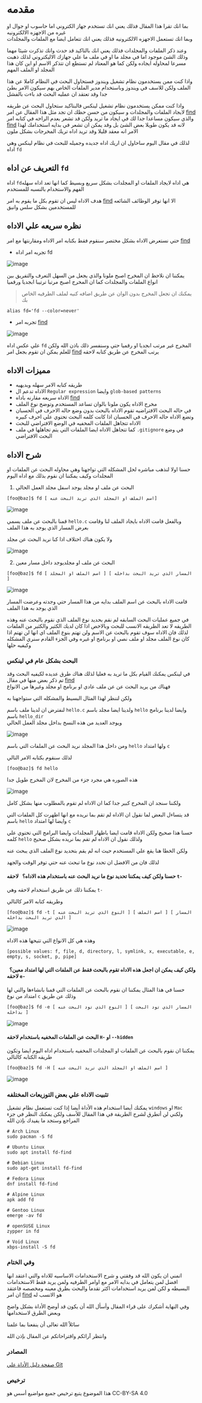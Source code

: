 # مقدمه
بما انك تقرا هذا المقال فذلك يعني انك تستخدم جهاز الكتروني اما حاسوب او جوال او غيره من الاجهزه الالكترونيه  
وبما انك تستعمل الاجهزه الالكترونيه فذلك يعني انك تتعامل ايضا مع الملفات والمجلدات 

وعند ذكر الملفات والمجلدات فذلك يعني انك بالتاكيد قد حدث وانك 
تذكرت شيئا مهما وذلك الشئ موجود اما في مجلد ما او في ملف ما علي جهازك الاليكتروني 
لذلك ذهبت مسرعا لمحاوله ايجاده ولكن كما هو المعتاد لم تستطع ان تتذكر الاسم او اين كان هذا المجلد او الملف المهم

واذا كنت ممن يستخدمون نظام تشغيل ويندوز فستحاول البحث في النظام كاملا عن هذا الملف ولكن للاسف في ويندوز وباستخدام مدير الملفات الخاص بهم سيكون الامر بطئ جدا وقد تعتقد ان عمليه البحث قد باءت بالفشل  

واذا كنت ممكن يستخدمون نظام تشغيل لينكس فالبتاكيد ستحاول البحث عن طريقه لايجاد الملفات والمجلدات و سيكون من حسن حظك ان تجد مثل هذا المقال عن امر [find](https://discourse.aosus.org/t/topic/2411) 
والذي سيكون مساعدا جدا لك في ايجاد ما تريد ولكن قد تشعر بعدم الراحه في كتابه امر [find](https://discourse.aosus.org/t/topic/2411) لانه قد يكون طويلا بعض الشئ بل وقد يمكن ان تشعر في بدايه استخدامك لهذا الامر انه معقد قليلا وقد تريد اداه تريك المخرجات بشكل ملون 

لذلك في مقال اليوم ساحاول ان اريك اداه جديده وجميله للبحث في نظام لينكس وهي اداه `` fd ``

## التعريف عن اداه ```fd```

اداه ```fd```هي اداه لايجاد الملفات او المجلدات بشكل سريع وبسيط كما انها تعد اداه  سهله الفهم والاستخدام بالنسبه للمستخدم

هدف الاداه ليس ان تقوم بكل ما يقوم به امر [find](https://discourse.aosus.org/t/topic/2411) الا انها توفر الوظائف الشائعه للمستخدمين بشكل سلس وانيق 

## نظره سريعه علي الاداه 
حتي نستعرض الاداه بشكل مختصر سنقوم فقط بكتابه امر الاداه ومقارنتها مع امر [find](https://discourse.aosus.org/t/topic/2411)

- تجربه امر اداه fd

![image](fd-1.png)

يمكننا ان نلاحظ ان المخرج اصبح ملونا والذي يجعل من السهل التعرف والتفريق بين انواع الملفات والمجلدات كما ان المخرج اصبح مرتبا ترتيبا ابجديا ورقميا

> يمكنك ان تجعل المخرج بدون الوان عن طريق اضافه كنيه لملف الطرفيه الخاص بك   
```shell
alias fd='fd --color=never'
```
- تجربه امر [find](https://discourse.aosus.org/t/topic/2411)

![image](find-1.png)

علي عكس اداه  ``fd`` المخرج غير مرتب ابجديا او رقميا حتي وسنفسر ذلك باذن الله ولكن للعلم يمكن ان تقوم بجعل امر [find](samir_link) يرتب المخرج عن طريق كتابه لاحقه 

## مميزات الاداه

- طريقه كتابه الامر سهله وبديهيه
- الاداه تدعم ال ```Regular expression``` وايضا ```glob-based patterns```
- الاداه سريعه مقارنه باداه [find](https://discourse.aosus.org/t/topic/2411) 
- مخرج الاداه يكون ملونا بالوان تساعد المستخدم وتوضح نوع الملف
- في حاله البحث الافتراضيه تقوم الاداه بالبحث بدون وضع حاله الاحرف في الحسبان وتضع الاداه حاله الاحرف في الحسبان اذا كانت كلمه البحث تحتوي علي احرف كبيره 
- الاداه تتجاهل الملفات المخفيه في الوضع الافتراضي للبحث
- كما تتجاهل الاداه ايضا الملفات التي يتم تجاهلها في ملف ```.gitignore``` في وضع البحث الافتراضي


## شرح الاداه

حسنا اولا لنذهب مباشره لحل المشكله التي تواجهنا وهي محاوله البحث عن الملفات او المجلدات وكيف يمكننا ان نقوم بذلك مع اداه اليوم 

1. البحث عن ملف او مجلد يوجد اسفل مجلد العمل الحالي
```shell
[foo@baz]$ fd [ اسم الملف او المجلد الذي تريد البحث عنه]
```

![image](fd-2.png)


قمنا بالبحث عن ملف يسمي ```hello.c``` وبالفعل قامت الاداه بايجاد الملف لنا وقامت بعرض المسار الذي يوجد به هذا الملف 
 
ولا يكون هناك اختلاف اذا كنا نريد البحث عن مجلد 

![image](fd-3.png)

2. البحث عن ملف او مجلديوجد داخل مسار معين 

```shell
[foo@baz]$ fd [ اسم الملف او المجلد ] [ المسار الذي تريد البحث بداخله ]
```

![image](fd-4.png)

قامت الاداه بالبحث عن اسم الملف بدايه من هذا المسار حتي وجدته وعرضت المسار الذي يوجد به هذا الملف

في جميع عمليات البحث السابقه لم نقم بحديد نوع الملف الذي نقوم بالبحث عنه وهذه الطريقه لا تعد الطريقه الانسب للبحث وبالاخص اذا كان لديك الكثير والكثير من الملفات لذلك فان الاداه سوف تقوم بالبحث عن الاسم ولن تهتم بنوع الملف اي انها لن تهتم اذا كان نوع الملف مجلد او ملف نصي او برنامج او غيره  وفي الجزء القادم سنري المشكله وكيفيه حلها  


### البحث بشكل عام في لينكس

في لينكس يمكنك القيام بكل ما تريد به فعليا لذلك هناك طرق عديده لكيفيه البحث وقد تم ذكر بعض منها في مقال [find](https://discourse.aosus.org/t/topic/2411)  
فهناك من يريد البحث عن عن ملف عادي او برنامج او مجلد وغيرها من الانواع 

ولكن لننظر لهذا المثال البسيط والمشكله التي ستواجهنا به  

لنفترض ان لدينا ملف باسم ```hello.c``` ولدينا ايضا مجلد باسم ``hello`` وايضا لدينا برنامج باسم ``hello_dir``  
ويوجد العديد من هذه النسخ بداخل مجلد العمل الحالي 

![image](fd-5.png)
 
ومن داخل هذا المجلد نريد البحث عن الملفات التي باسم  ``hello``  ولها امتداد ```c```

لذلك سنقوم بكتابه الامر التالي 

```shell
[foo@baz]$ fd hello
```
هذه الصوره هي مجرد جزء من المخرج لان المخرج طويل جدا

![image](fd-6.png)

ولكننا سنجد ان المخرج كبير جدا كما ان الاداه لم تقوم بالمطلوب منها بشكل كامل 

قد يتساءل البعض لما نقول ان الاداه لم تقم بما نريده مع انها اظهرت كل الملفات التي باسم ``hello`` وايضا لها امتداد ``c``  

حسنا هذا صحيح ولكن الاداه قامت ايضا باظهار المجلدات وايضا البرامج التي تحتوي علي كلمه ``hello`` ولذلك نقول ان الاداه لم تقم بما نريده بشكل صحيح  

ولكن الخطا هنا يقع علي المستخدم حيث انه لم يقم بتحديد نوع الملف الذي يبحث عنه

لذلك فان من الافضل ان تحدد نوع ما تبحث عنه حتي توفر الوقت والجهد 

#### حسنا ولكن كيف يمكننا تحديد نوع ما نريد البحث عنه باستخدام هذه الاداه؟  &nbsp;  لاحقه ``t-``
يمكننا ذلك عن طريق استخدام لاحقه وهي ``t-`` 

وطريقه كتابه الامر كالتالي 
```shell
[foo@baz]$ fd -t [ النوع الذي تريد البحث عنه ] [ اسم الملف ] [ المسار الذي تريد البحث بداخله ]
```

![image](fd-7.png)

وهذه هي كل الانواع التي تتيحها هذه الاداه

```shell
[possible values: f, file, d, directory, l, symlink, x, executable, e, empty, s, socket, p, pipe]
```


#### ولكن كيف يمكن ان اجعل هذه الاداه تقوم بالبحث فقط عن الملفات التي لها امتداد معين؟  &nbsp; لاحقه ``e-``

حسنا في هذا المثال يمكننا ان نقوم بالبحث عن الملفات التي قمنا بانشاءها والتي لها امتداد من نوع ``c``  وذلك عن طريق 

```shell
[foo@baz]$ fd -e [ النوع الذي تود البحث عنه ] [ المسار الذي تود البحث بداخله ]
```

![image](fd-8.png)

#### البحث عن الملفات المخفيه باستخدام لاحقه ``H-`` او ```--hidden```

يمكننا ان نقوم بالبحث عن الملفات او المجلدات المخفيه باستخدام اداه اليوم ايضا وتكون طريقه الكتابه كالتالي 


```shell
[foo@baz]$ fd -H [ اسم الملف او المجلد الذي تريد البحث عنه ]
```

![image](fd-9.png)

### تثبيت الاداه علي بعض التوزيعات المختلفه 
يمكنك أيضا استخدام هذه الأداة أيضا إذا كنت تستعمل نظام تشغيل `` windows `` او ``Mac  ``ولكني لن أتطرق لشرح الطريقة في هذا المقال للأسف ولكن يمكنك النظر في جزء المراجع وستجد ما يفيدك بإذن الله
```shell
# Arch Linux
sudo pacman -S fd
```
```shell
# Ubuntu Linux
sudo apt install fd-find
```
```shell
# Debian Linux
sudo apt-get install fd-find
```
```shell
# Fedora Linux
dnf install fd-find
```
```shell
# Alpine Linux
apk add fd
```
```shell
# Gentoo Linux
emerge -av fd
```
```shell
# openSUSE Linux
zypper in fd
```
```shell
# Void Linux
xbps-install -S fd
```

### وفي الختام
اتمني ان يكون الله قد وفقتي و شرح الاستخدامات الاساسيه للاداه والتي اعتقد انها افضل لمن يتعامل في بدايه الامر مع اوامر الطرفيه ولمن يريد فقط الاستخدامات البسيطه و لكن لمن يريد استخدامات اكثر تقدما والبحث بطرق معينه ومخصصه فاعتقد ان امر [find](https://discourse.aosus.org/t/topic/2411) هو الانسب له 


وفي النهاية أشكرك على قراء المقال وأسأل الله أن يكون قد أوضح الأداة بشكل واضح وبعض الطرق لاستخدامها

سائلاً الله تعالى أن ينفعنا بما علمنا

وانتظر آرائكم واقتراحاتكم عن المقال بإذن الله

### المصادر

[صفحة دليل الأداة علي Git](https://github.com/sharkdp/fd#command-execution)

### ترخيص

هذا الموضوع يتبع ترخيص جميع مواضيع أسس هو CC-BY-SA 4.0
